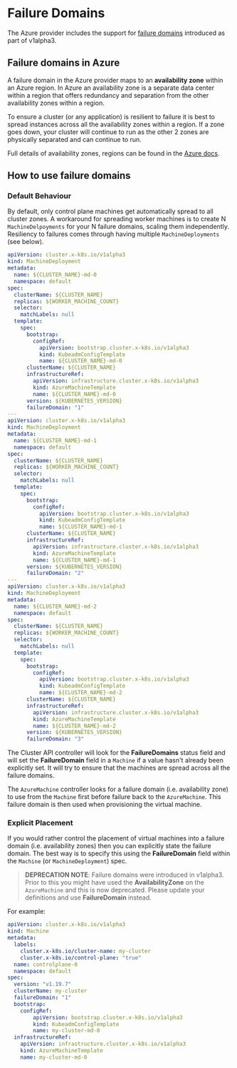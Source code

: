 # Failure Domains

The Azure provider includes the support for [failure domains](https://cluster-api.sigs.k8s.io/developer/providers/v1alpha2-to-v1alpha3.html#optional-support-failure-domains) introduced as part of v1alpha3.

## Failure domains in Azure

A failure domain in the Azure provider maps to an **availability zone** within an Azure region. In Azure an availability zone is a separate data center within a region that offers redundancy and separation from the other availability zones within a region.

To ensure a cluster (or any application) is resilient to failure it is best to spread instances across all the availability zones within a region. If a zone goes down, your cluster will continue to run as the other 2 zones are physically separated and can continue to run.

Full details of availability zones, regions can be found in the [Azure docs](https://docs.microsoft.com/en-us/azure/availability-zones/az-overview).

## How to use failure domains

### Default Behaviour

By default, only control plane machines get automatically spread to all cluster zones. A workaround for spreading worker machines is to create N `MachineDelpoyments` for your N failure domains, scaling them independently. Resiliency to failures comes through having multiple `MachineDeployments` (see below).

```yaml
apiVersion: cluster.x-k8s.io/v1alpha3
kind: MachineDeployment
metadata:
  name: ${CLUSTER_NAME}-md-0
  namespace: default
spec:
  clusterName: ${CLUSTER_NAME}
  replicas: ${WORKER_MACHINE_COUNT}
  selector:
    matchLabels: null
  template:
    spec:
      bootstrap:
        configRef:
          apiVersion: bootstrap.cluster.x-k8s.io/v1alpha3
          kind: KubeadmConfigTemplate
          name: ${CLUSTER_NAME}-md-0
      clusterName: ${CLUSTER_NAME}
      infrastructureRef:
        apiVersion: infrastructure.cluster.x-k8s.io/v1alpha3
        kind: AzureMachineTemplate
        name: ${CLUSTER_NAME}-md-0
      version: ${KUBERNETES_VERSION}
      failureDomain: "1"
---
apiVersion: cluster.x-k8s.io/v1alpha3
kind: MachineDeployment
metadata:
  name: ${CLUSTER_NAME}-md-1
  namespace: default
spec:
  clusterName: ${CLUSTER_NAME}
  replicas: ${WORKER_MACHINE_COUNT}
  selector:
    matchLabels: null
  template:
    spec:
      bootstrap:
        configRef:
          apiVersion: bootstrap.cluster.x-k8s.io/v1alpha3
          kind: KubeadmConfigTemplate
          name: ${CLUSTER_NAME}-md-1
      clusterName: ${CLUSTER_NAME}
      infrastructureRef:
        apiVersion: infrastructure.cluster.x-k8s.io/v1alpha3
        kind: AzureMachineTemplate
        name: ${CLUSTER_NAME}-md-1
      version: ${KUBERNETES_VERSION}
      failureDomain: "2"
---
apiVersion: cluster.x-k8s.io/v1alpha3
kind: MachineDeployment
metadata:
  name: ${CLUSTER_NAME}-md-2
  namespace: default
spec:
  clusterName: ${CLUSTER_NAME}
  replicas: ${WORKER_MACHINE_COUNT}
  selector:
    matchLabels: null
  template:
    spec:
      bootstrap:
        configRef:
          apiVersion: bootstrap.cluster.x-k8s.io/v1alpha3
          kind: KubeadmConfigTemplate
          name: ${CLUSTER_NAME}-md-2
      clusterName: ${CLUSTER_NAME}
      infrastructureRef:
        apiVersion: infrastructure.cluster.x-k8s.io/v1alpha3
        kind: AzureMachineTemplate
        name: ${CLUSTER_NAME}-md-2
      version: ${KUBERNETES_VERSION}
      failureDomain: "3"
```

The Cluster API controller will look for the **FailureDomains** status field and will set the **FailureDomain** field in a `Machine` if a value hasn't already been explicitly set. It will try to ensure that the machines are spread across all the failure domains.

The `AzureMachine` controller looks for a failure domain (i.e. availability zone) to use from the `Machine` first before failure back to the `AzureMachine`. This failure domain is then used when provisioning the virtual machine.

### Explicit Placement

If you would rather control the placement of virtual machines into a failure domain (i.e. availability zones) then you can explicitly state the failure domain. The best way is to specify this using the **FailureDomain** field within the `Machine` (or `MachineDeployment`) spec.

> **DEPRECATION NOTE**: Failure domains were introduced in v1alpha3. Prior to this you might have used the **AvailabilityZone** on the `AzureMachine` and this is now deprecated. Please update your definitions and use **FailureDomain** instead.

For example:

```yaml
apiVersion: cluster.x-k8s.io/v1alpha3
kind: Machine
metadata:
  labels:
    cluster.x-k8s.io/cluster-name: my-cluster
    cluster.x-k8s.io/control-plane: "true"
  name: controlplane-0
  namespace: default
spec:
  version: "v1.19.7"
  clusterName: my-cluster
  failureDomain: "1"
  bootstrap:
    configRef:
        apiVersion: bootstrap.cluster.x-k8s.io/v1alpha3
        kind: KubeadmConfigTemplate
        name: my-cluster-md-0
  infrastructureRef:
    apiVersion: infrastructure.cluster.x-k8s.io/v1alpha3
    kind: AzureMachineTemplate
    name: my-cluster-md-0

```
